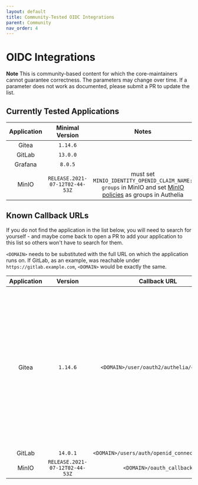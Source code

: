 ```yaml
---
layout: default
title: Community-Tested OIDC Integrations
parent: Community
nav_order: 4
---
```


# OIDC Integrations

**Note** This is community-based content for which the core-maintainers cannot guarantee correctness. The parameters may change over time. If a parameter does not work as documented, please submit a PR to update the list.

## Currently Tested Applications

| Application | Minimal Version                | Notes   |
| :---------: | :----------------------------: | :-----: |
| Gitea       | `1.14.6`                       | |
| GitLab      | `13.0.0`                       | |
| Grafana     | `8.0.5`                        | |
| MinIO       | `RELEASE.2021-07-12T02-44-53Z` | must set `MINIO_IDENTITY_OPENID_CLAIM_NAME: groups` in MinIO and set [MinIO policies] as groups in Authelia |

[MinIO policies]: https://docs.min.io/minio/baremetal/security/minio-identity-management/policy-based-access-control.html#minio-policy

## Known Callback URLs

If you do not find the application in the list below, you will need to search for yourself - and maybe come back to open a PR to add your application to this list so others won't have to search for them.

`<DOMAIN>` needs to be substituted with the full URL on which the application runs on. If GitLab, as an example, was reachable under `https://gitlab.example.com`, `<DOMAIN>` would be exactly the same.

| Application | Version                        | Callback URL                                             | Notes   |
| :---------: | :----------------------------: | :------------------------------------------------------: |:-----:|
| Gitea       | `1.14.6`                       | `<DOMAIN>/user/oauth2/authelia/callback`                 |`ROOT_URL` in `[server]` section of `app.ini` must be configured correctly. Typically it is `<DOMAIN>/`. The string `authelia` in the callback url is the `Authentication Name` of the configured Authentication Source in Gitea (Authentication Type: OAuth2, OAuth2 Provider: OpenID Connect).
| GitLab      | `14.0.1`                       | `<DOMAIN>/users/auth/openid_connect/callback`            | |
| MinIO       | `RELEASE.2021-07-12T02-44-53Z` | `<DOMAIN>/oauth_callback`                                | |
